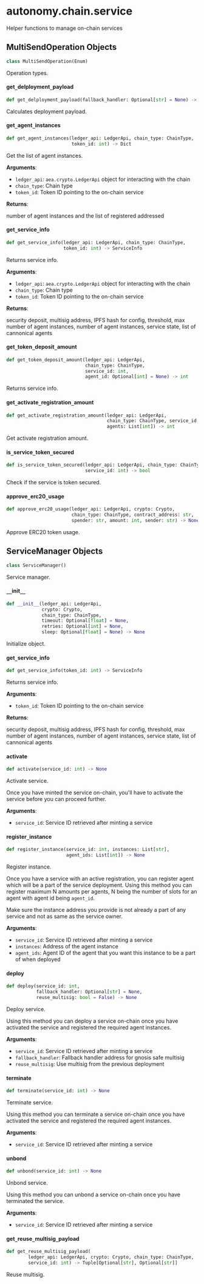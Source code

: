 <a id="autonomy.chain.service"></a>

# autonomy.chain.service

Helper functions to manage on-chain services

<a id="autonomy.chain.service.MultiSendOperation"></a>

## MultiSendOperation Objects

```python
class MultiSendOperation(Enum)
```

Operation types.

<a id="autonomy.chain.service.get_delployment_payload"></a>

#### get`_`delployment`_`payload

```python
def get_delployment_payload(fallback_handler: Optional[str] = None) -> str
```

Calculates deployment payload.

<a id="autonomy.chain.service.get_agent_instances"></a>

#### get`_`agent`_`instances

```python
def get_agent_instances(ledger_api: LedgerApi, chain_type: ChainType,
                        token_id: int) -> Dict
```

Get the list of agent instances.

**Arguments**:

- `ledger_api`: `aea.crypto.LedgerApi` object for interacting with the chain
- `chain_type`: Chain type
- `token_id`: Token ID pointing to the on-chain service

**Returns**:

number of agent instances and the list of registered addressed

<a id="autonomy.chain.service.get_service_info"></a>

#### get`_`service`_`info

```python
def get_service_info(ledger_api: LedgerApi, chain_type: ChainType,
                     token_id: int) -> ServiceInfo
```

Returns service info.

**Arguments**:

- `ledger_api`: `aea.crypto.LedgerApi` object for interacting with the chain
- `chain_type`: Chain type
- `token_id`: Token ID pointing to the on-chain service

**Returns**:

security deposit, multisig address, IPFS hash for config,
threshold, max number of agent instances, number of agent instances,
service state, list of cannonical agents

<a id="autonomy.chain.service.get_token_deposit_amount"></a>

#### get`_`token`_`deposit`_`amount

```python
def get_token_deposit_amount(ledger_api: LedgerApi,
                             chain_type: ChainType,
                             service_id: int,
                             agent_id: Optional[int] = None) -> int
```

Returns service info.

<a id="autonomy.chain.service.get_activate_registration_amount"></a>

#### get`_`activate`_`registration`_`amount

```python
def get_activate_registration_amount(ledger_api: LedgerApi,
                                     chain_type: ChainType, service_id: int,
                                     agents: List[int]) -> int
```

Get activate registration amount.

<a id="autonomy.chain.service.is_service_token_secured"></a>

#### is`_`service`_`token`_`secured

```python
def is_service_token_secured(ledger_api: LedgerApi, chain_type: ChainType,
                             service_id: int) -> bool
```

Check if the service is token secured.

<a id="autonomy.chain.service.approve_erc20_usage"></a>

#### approve`_`erc20`_`usage

```python
def approve_erc20_usage(ledger_api: LedgerApi, crypto: Crypto,
                        chain_type: ChainType, contract_address: str,
                        spender: str, amount: int, sender: str) -> None
```

Approve ERC20 token usage.

<a id="autonomy.chain.service.ServiceManager"></a>

## ServiceManager Objects

```python
class ServiceManager()
```

Service manager.

<a id="autonomy.chain.service.ServiceManager.__init__"></a>

#### `__`init`__`

```python
def __init__(ledger_api: LedgerApi,
             crypto: Crypto,
             chain_type: ChainType,
             timeout: Optional[float] = None,
             retries: Optional[int] = None,
             sleep: Optional[float] = None) -> None
```

Initialize object.

<a id="autonomy.chain.service.ServiceManager.get_service_info"></a>

#### get`_`service`_`info

```python
def get_service_info(token_id: int) -> ServiceInfo
```

Returns service info.

**Arguments**:

- `token_id`: Token ID pointing to the on-chain service

**Returns**:

security deposit, multisig address, IPFS hash for config,
threshold, max number of agent instances, number of agent instances,
service state, list of cannonical agents

<a id="autonomy.chain.service.ServiceManager.activate"></a>

#### activate

```python
def activate(service_id: int) -> None
```

Activate service.

Once you have minted the service on-chain, you'll have to activate the service
before you can proceed further.

**Arguments**:

- `service_id`: Service ID retrieved after minting a service

<a id="autonomy.chain.service.ServiceManager.register_instance"></a>

#### register`_`instance

```python
def register_instance(service_id: int, instances: List[str],
                      agent_ids: List[int]) -> None
```

Register instance.

Once you have a service with an active registration, you can register agent
which will be a part of the service deployment. Using this method you can
register maximum N amounts per agents, N being the number of slots for an agent
with agent id being `agent_id`.

Make sure the instance address you provide is not already a part of any service
and not as same as the service owner.

**Arguments**:

- `service_id`: Service ID retrieved after minting a service
- `instances`: Address of the agent instance
- `agent_ids`: Agent ID of the agent that you want this instance to be a part
of when deployed

<a id="autonomy.chain.service.ServiceManager.deploy"></a>

#### deploy

```python
def deploy(service_id: int,
           fallback_handler: Optional[str] = None,
           reuse_multisig: bool = False) -> None
```

Deploy service.

Using this method you can deploy a service on-chain once you have activated
the service and registered the required agent instances.

**Arguments**:

- `service_id`: Service ID retrieved after minting a service
- `fallback_handler`: Fallback handler address for gnosis safe multisig
- `reuse_multisig`: Use multisig from the previous deployment

<a id="autonomy.chain.service.ServiceManager.terminate"></a>

#### terminate

```python
def terminate(service_id: int) -> None
```

Terminate service.

Using this method you can terminate a service on-chain once you have activated
the service and registered the required agent instances.

**Arguments**:

- `service_id`: Service ID retrieved after minting a service

<a id="autonomy.chain.service.ServiceManager.unbond"></a>

#### unbond

```python
def unbond(service_id: int) -> None
```

Unbond service.

Using this method you can unbond a service on-chain once you have terminated
the service.

**Arguments**:

- `service_id`: Service ID retrieved after minting a service

<a id="autonomy.chain.service.get_reuse_multisig_payload"></a>

#### get`_`reuse`_`multisig`_`payload

```python
def get_reuse_multisig_payload(
        ledger_api: LedgerApi, crypto: Crypto, chain_type: ChainType,
        service_id: int) -> Tuple[Optional[str], Optional[str]]
```

Reuse multisig.

